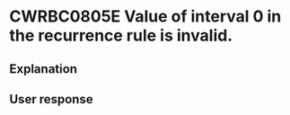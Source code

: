 # CWRBC0805E Value of interval 0 in the recurrence rule is invalid.

## Explanation

## User response